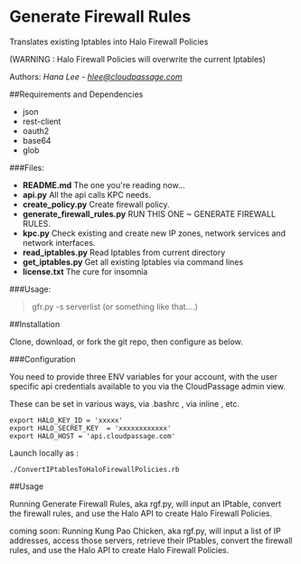 # Generate Firewall Rules
Translates existing Iptables into Halo Firewall Policies

(WARNING : Halo Firewall Policies will overwrite the current Iptables)

Authors: *Hana Lee* - *hlee@cloudpassage.com*
         
##Requirements and Dependencies
* json
* rest-client
* oauth2
* base64
* glob

###Files:
* **README.md**   The one you're reading now...
* **api.py**   All the api calls KPC needs.
* **create_policy.py**   Create firewall policy.
* **generate_firewall_rules.py**   RUN THIS ONE ~ GENERATE FIREWALL RULES.
* **kpc.py**   Check existing and create new IP zones, network services and network interfaces. 
* **read_iptables.py**   Read Iptables from current directory
* **get_iptables.py**  Get all existing Iptables via command lines
* **license.txt**   The cure for insomnia

###Usage:


>gfr.py -s serverlist (or something like that....)

##Installation 

Clone, download, or fork the git repo, then configure as below.


###Configuration

You need to provide three ENV variables for your account, with the user specific api credentials
available to you via the  CloudPassage admin view.

These can be set in various ways, via .bashrc , via inline , etc. 
```
export HALO_KEY_ID = 'xxxxx'
export HALO_SECRET_KEY  = 'xxxxxxxxxxxx'
export HALO_HOST = 'api.cloudpassage.com'
```

Launch locally as :

`./ConvertIPtablesToHaloFirewallPolicies.rb`


##Usage

Running Generate Firewall Rules, aka rgf.py, will input an IPtable, convert the firewall rules, and use the Halo API to create Halo Firewall Policies.

coming soon:
Running Kung Pao Chicken, aka rgf.py, will input a list of IP addresses, access those servers, retrieve their IPtables, convert the firewall rules, and use the Halo API to create Halo Firewall Policies.
